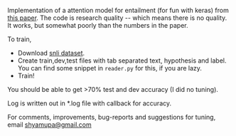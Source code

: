 Implementation of a attention model for entailment (for fun with keras) from [this paper](http://arxiv.org/abs/1509.06664).
The code is research quality -- which means there is no quality. It works, but somewhat poorly than the numbers in the paper.

To train,

* Download [snli dataset](http://nlp.stanford.edu/projects/snli/).
* Create train,dev,test files with tab separated text, hypothesis and label. You can find some snippet in `reader.py` for this, if you are lazy.
* Train!

You should be able to get >70% test and dev accuracy (I did no tuning).

Log is written out in *.log file with callback for accuracy.

For comments, improvements, bug-reports and suggestions for tuning, email shyamupa@gmail.com
